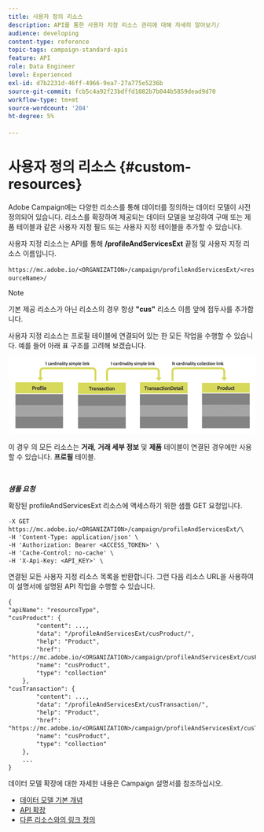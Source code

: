 ```yaml
---
title: 사용자 정의 리소스
description: API를 통한 사용자 지정 리소스 관리에 대해 자세히 알아보기/
audience: developing
content-type: reference
topic-tags: campaign-standard-apis
feature: API
role: Data Engineer
level: Experienced
exl-id: d7b2231d-46ff-4966-9ea7-27a775e5236b
source-git-commit: fcb5c4a92f23bdffd1082b7b044b5859dead9d70
workflow-type: tm+mt
source-wordcount: '204'
ht-degree: 5%

---
```


# 사용자 정의 리소스 {#custom-resources}

Adobe Campaign에는 다양한 리소스를 통해 데이터를 정의하는 데이터 모델이 사전 정의되어 있습니다. 리소스를 확장하여 제공되는 데이터 모델을 보강하여 구매 또는 제품 테이블과 같은 사용자 지정 필드 또는 사용자 지정 테이블을 추가할 수 있습니다.

사용자 지정 리소스는 API를 통해 **/profileAndServicesExt** 끝점 및 사용자 지정 리소스 이름입니다.

`https://mc.adobe.io/<ORGANIZATION>/campaign/profileAndServicesExt/<resourceName>/`

>[!NOTE]
>
>기본 제공 리소스가 아닌 리소스의 경우 항상 <b>&quot;cus&quot;</b> 리소스 이름 앞에 접두사를 추가합니다.

사용자 지정 리소스는 프로필 테이블에 연결되어 있는 한 모든 작업을 수행할 수 있습니다. 예를 들어 아래 표 구조를 고려해 보겠습니다.

![대체 텍스트](assets/cusresources.png)

이 경우 의 모든 리소스는 **거래**, **거래 세부 정보** 및 **제품** 테이블이 연결된 경우에만 사용할 수 있습니다. **프로필** 테이블.

<br/>

***샘플 요청***

확장된 profileAndServicesExt 리소스에 액세스하기 위한 샘플 GET 요청입니다.

```
-X GET https://mc.adobe.io/<ORGANIZATION>/campaign/profileAndServicesExt/\
-H 'Content-Type: application/json' \
-H 'Authorization: Bearer <ACCESS_TOKEN>' \
-H 'Cache-Control: no-cache' \
-H 'X-Api-Key: <API_KEY>' \
```

연결된 모든 사용자 지정 리소스 목록을 반환합니다. 그런 다음 리소스 URL을 사용하여 이 설명서에 설명된 API 작업을 수행할 수 있습니다.

```
{
"apiName": "resourceType",
"cusProduct": {
        "content": ...,
        "data": "/profileAndServicesExt/cusProduct/",
        "help": "Product",
        "href": "https://mc.adobe.io/<ORGANIZATION>/campaign/profileAndServicesExt/cusProduct/metadata",
        "name": "cusProduct",
        "type": "collection"
    },
"cusTransaction": {
        "content": ...,
        "data": "/profileAndServicesExt/cusTransaction/",
        "help": "Product",
        "href": "https://mc.adobe.io/<ORGANIZATION>/campaign/profileAndServicesExt/cusTransaction/metadata",
        "name": "cusProduct",
        "type": "collection"
    },
    ...
}
```

데이터 모델 확장에 대한 자세한 내용은 Campaign 설명서를 참조하십시오.

* [데이터 모델 기본 개념](../../developing/using/data-model-concepts.md)
* [API 확장](../../developing/using/about-extending-the-api.md)
* [다른 리소스와의 링크 정의](https://helpx.adobe.com/campaign/standard/developing/using/configuring-the-resource-s-data-structure.html#defining-links-with-other-resources)
